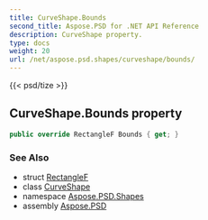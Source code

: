 ```yaml
---
title: CurveShape.Bounds
second_title: Aspose.PSD for .NET API Reference
description: CurveShape property. 
type: docs
weight: 20
url: /net/aspose.psd.shapes/curveshape/bounds/
---
```

{{< psd/tize >}}
## CurveShape.Bounds property

```csharp
public override RectangleF Bounds { get; }
```

### See Also

* struct [RectangleF](../../../aspose.psd/rectanglef/)
* class [CurveShape](../)
* namespace [Aspose.PSD.Shapes](../../curveshape/)
* assembly [Aspose.PSD](../../../)


